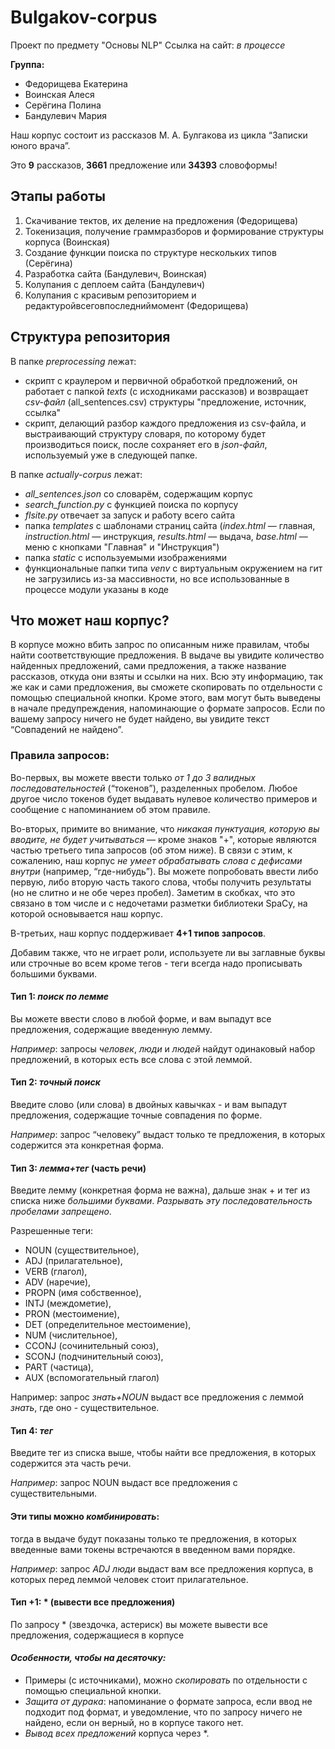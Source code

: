 # Bulgakov-corpus
Проект по предмету "Основы NLP"
Ссылка на сайт: *в процессе*

**Группа:**
* Федорищева Екатерина
* Воинская Алеся
* Серёгина Полина
* Бандулевич Мария

Наш корпус состоит из рассказов М. А. Булгакова из цикла “Записки юного врача”.

Это **9** рассказов, **3661** предложение или **34393** словоформы!

## Этапы работы
1) Скачивание тектов, их деление на предложения (Федорищева) 
2) Токенизация, получение граммразборов и формирование структуры корпуса (Воинская)
3) Создание функции поиска по структуре нескольких типов (Серёгина)
4) Разработка сайта (Бандулевич, Воинская)
5) Колупания с деплоем сайта (Бандулевич)
6) Колупания с красивым репозиторием и редактуройвсеговпоследниймомент (Федорищева)

## Структура репозитория
В папке _preprocessing_ лежат: 
* скрипт с краулером и первичной обработкой предложений, он работает с  папкой _texts_ (с исходниками рассказов) и возвращает _csv-файл_ (all_sentences.csv) структуры "предложение, источник, ссылка" 
* скрипт, делающий разбор каждого предложения из csv-файла, и выстраивающий структуру словаря, по которому будет производиться поиск, после сохраняет его в _json-файл_, используемый уже в следующей папке.

В папке _actually-corpus_ лежат:
* _all_sentences.json_ со словарём, содержащим корпус
* _search_function.py_ с функцией поиска по корпусу
* _flsite.py_ отвечает за запуск и работу всего сайта 
* папка _templates_ с шаблонами страниц сайта (_index.html_ — главная, _instruction.html_ — инструкция, _results.html_ — выдача, _base.html_ — меню с кнопками "Главная" и "Инструкция")
* папка _static_ с используемыми изображениями
* функциональные папки типа _venv_ с виртуальным окружением на гит не загрузились из-за массивности, но все использованные в процессе модули указаны в коде

## Что может наш корпус?
В корпусе можно вбить запрос по описанным ниже правилам, чтобы найти соответствующие предложения. В выдаче вы увидите количество найденных предложений, сами предложения, а также название рассказов, откуда они взяты и ссылки на них. Всю эту информацию, так же как и сами предложения, вы сможете скопировать по отдельности с помощью специальной кнопки. Кроме этого, вам могут быть выведены в начале предупреждения, напоминающие о формате запросов. Если по вашему запросу ничего не будет найдено, вы увидите текст “Совпадений не найдено”. 

### **Правила запросов:** 

Во-первых, вы можете ввести только _от 1 до 3 валидных последовательностей_ (“токенов”), разделенных пробелом. Любое другое число токенов будет выдавать нулевое количество примеров и сообщение с напоминанием об этом правиле.

Во-вторых, примите во внимание, что _никакая пунктуация, которую вы вводите, не будет учитываться_ — кроме знаков "+", которые являются частью третьего типа запросов (об этом ниже). В связи с этим, к сожалению, наш корпус _не умеет обрабатывать слова с дефисами внутри_ (например, “где-нибудь”). Вы можете попробовать ввести либо первую, либо вторую часть такого слова, чтобы получить результаты (но не слитно и не обе через пробел). Заметим в скобках, что это связано в том числе и с недочетами разметки библиотеки SpaCy, на которой основывается наш корпус.

В-третьих, наш корпус поддерживает **4+1 типов запросов**.

Добавим также, что не играет роли, используете ли вы заглавные буквы или строчные во всем кроме тегов - теги всегда надо прописывать большими буквами.
#### Тип 1: _поиск по лемме_
Вы можете ввести слово в любой форме, и вам выпадут все предложения, содержащие введенную лемму.

_Например_: запросы _человек_, _люди_ и _людей_ найдут одинаковый набор предложений, в которых есть все слова с этой леммой.

#### Тип 2: _точный поиск_
Введите слово (или слова) в двойных кавычках - и вам выпадут предложения, содержащие точные совпадения по форме.

_Например_: запрос “человеку” выдаст только те предложения, в которых содержится эта конкретная форма.

#### Тип 3: _лемма+тег_ (часть речи)
Введите лемму (конкретная форма не важна), дальше знак + и тег из списка ниже _большими буквами_. _Разрывать эту последовательность пробелами запрещено_.

Разрешенные теги: 
* NOUN (существительное),
* ADJ (прилагательное),
* VERB (глагол),
* ADV (наречие),
* PROPN (имя собственное),
* INTJ (междометие),
* PRON (местоимение),
* DET (определительное местоимение),
* NUM (числительное),
* CCONJ (сочинительный союз),
* SCONJ (подчинительный союз),
* PART (частица),
* AUX (вспомогательный глагол)

Например: запрос _знать+NOUN_ выдаст все предложения с леммой _знать_, где оно - существительное.

#### Тип 4: _тег_
Введите тег из списка выше, чтобы найти все предложения, в которых содержится эта часть речи.

_Например_: запрос NOUN выдаст все предложения с существительными. <br>

#### Эти типы можно _комбинировать_: 
тогда в выдаче будут показаны только те предложения, в которых введенные вами токены встречаются в введенном вами порядке.

_Например_: запрос _ADJ люди_ выдаст вам все предложения корпуса, в которых перед леммой человек стоит прилагательное.

#### Тип +1: * (вывести все предложения)
По запросу * (звездочка, астериск) вы можете вывести все предложения, содержащиеся в корпусе

#### _**Особенности, чтобы на десяточку:**_
* Примеры (с источниками), можно _скопировать_ по отдельности с помощью специальной кнопки.
* _Защита от дурака_: напоминание о формате запроса, если ввод не подходит под формат, и уведомление, что по запросу ничего не найдено, если он верный, но в корпусе такого нет.
* _Вывод всех предложений_ корпуса через *.

